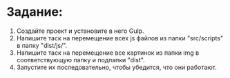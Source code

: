 # Задание:

1. Создайте проект и установите в него Gulp.
2. Напишите таск на перемещение всех js файлов из папки "src/scripts" в папку "dist/js/".
3. Напишите таск на перемещение все картинок из папки img в соответствующую папку и подпапки "dist".
4. Запустите их последовательно, чтобы убедится, что они работают.
